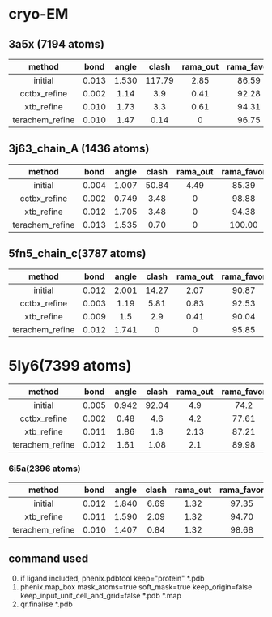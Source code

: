 # cryo-EM
## 3a5x (7194 atoms)
method         | bond   | angle |clash   |rama_out| rama_favor|rotamer | EMRinger |CC_mask
:--:           | :--:   | :--:  |   :--: |   :--: |   :--:    |:--:    |:--:      |:--:
initial        | 0.013  | 1.530 | 117.79 |   2.85 |   86.59   | 8.72   |   0.80   |0.292
cctbx_refine   | 0.002  | 1.14  |  3.9   |   0.41 |   92.28   |  2.56  |  -0.0.08 |0.3091
xtb_refine     | 0.010  | 1.73  |  3.3   |   0.61 |   94.31   |  3.33  |   0.40   |0.3311
terachem_refine| 0.010  | 1.47  |  0.14  |   0    |   96.75   |  5.13  | 0.89     |0.3001
## 3j63_chain_A (1436 atoms)
method         | bond   | angle | clash |rama_out| rama_favor|rotamer | EMRinger |CC_mask
:--:           | :--:   | :--:  | :--:  |  :--:  |   :--:    |:--:    |:--:      |:--:
initial        | 0.004  | 1.007 | 50.84 |  4.49  |   85.39   | 5.48   | 2.36     |0.6747
cctbx_refine   | 0.002  | 0.749 | 3.48  |  0     |   98.88   | 4.11   | 1.17     |0.6553
xtb_refine     | 0.012  | 1.705 | 3.48  |  0     |   94.38   | 4.11   | 1.83     |0.6546
terachem_refine| 0.013  | 1.535 |0.70   |  0     |   100.00  | 1.37   | 1.17     |0.6386
## 5fn5_chain_c(3787 atoms)
method         | bond   | angle |clash  |rama_out| rama_favor|rotamer | EMRinger |CC_mask
:--:           | :--:   | :--:  |  :--: | :--:   |   :--:    |:--:    |:--:      |:--:
initial        | 0.012  | 2.001 | 14.27 | 2.07   |   90.87   | 18.13  |   0.79 |0.6430
cctbx_refine   | 0.003  | 1.19  | 5.81  | 0.83   |   92.53   | 8.29   |   -0.10|0.6645
xtb_refine     | 0.009  | 1.5   | 2.9   | 0.41   |   90.04   |  8.29  |   0.79 |0.65
terachem_refine| 0.012  | 1.741 | 0     |  0     |   95.85   | 7.77   |   0.79 |0.6648
# 5ly6(7399 atoms)
method         | bond   | angle | clash |rama_out| rama_favor|rotamer | EMRinger  |CC_mask
:--:           | :--:   | :--:  |  :--: |  :--:  |   :--:    |:--:    |:--:     |:--:
initial        | 0.005  | 0.942 | 92.04 |   4.9  |   74.2    | 36.08  |  0.49 |0.6239
cctbx_refine   | 0.002  | 0.48  |  4.6  |   4.2  |   77.61   |  10.41 |    ??  |0.6564
xtb_refine     | 0.011  | 1.86  |  1.8  |   2.13 |   87.21   |  7.75  |  0.93 |0.6623
terachem_refine| 0.012  | 1.61  |  1.08 |   2.1  |   89.98   |  11.14 |  0.93 |0.6394
### 6i5a(2396 atoms)
method         | bond   | angle |clash |rama_out | rama_favor|rotamer | EMRinger|CC_mask
:--:           | :--:   | :--:  | :--: |   :--:  |   :--:    |:--:    |:--:      |:--:
initial        | 0.012  | 1.840 | 6.69 |   1.32  |  97.35    |  0.74  |    3.94  |0.8156 
xtb_refine     | 0.011  | 1.590 | 2.09 |   1.32  |  94.70    |  0.74  |    3.57  |0.8066
terachem_refine| 0.010  | 1.407 | 0.84 |   1.32  |  98.68    |  0.00  |    3.99  |0.8106
## command used
0. if ligand included, phenix.pdbtool keep="protein" *.pdb
1. phenix.map_box mask_atoms=true soft_mask=true keep_origin=false keep_input_unit_cell_and_grid=false *.pdb *.map
2. qr.finalise *.pdb
